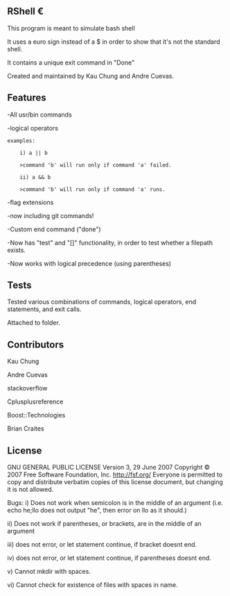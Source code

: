 ## RShell €
This program is meant to simulate bash shell

It uses a euro sign instead of a $ in order to show that it's not the standard shell.

It contains a unique exit command in "Done"

Created and maintained by Kau Chung and Andre Cuevas.

## Features
-All usr/bin commands

-logical operators

    examples:
	
        i) a || b
		
		>command 'b' will run only if command 'a' failed.
		
        ii) a && b
        
		>command 'b' will run only if command 'a' runs.
		
-flag extensions

-now including git commands!

-Custom end command ("done")

-Now has "test" and "[]" functionality, in order to test whether a filepath exists.

-Now works with logical precedence (using parentheses)

## Tests
Tested various combinations of commands, logical operators, end statements, and exit calls.

Attached to folder.

## Contributors

Kau Chung

Andre Cuevas

stackoverflow

Cplusplusreference

Boost::Technologies

Brian Craites


## License


GNU GENERAL PUBLIC LICENSE
Version 3, 29 June 2007
Copyright © 2007 Free Software Foundation, Inc. <http://fsf.org/>
Everyone is permitted to copy and distribute verbatim copies of this license document, but changing it is not allowed.

Bugs: 
i) Does not work when semicolon is in the middle of an argument 
    (i.e. echo he;llo does not output "he", then error on llo as it should.)

ii) Does not work if parentheses, or brackets, are in the middle of an argument 

iii) does not error, or let statement continue, if bracket doesnt end.

iv) does not error, or let statement continue, if parentheses doesnt end.

v) Cannot mkdir with spaces.

vi) Cannot check for existence of files with spaces in name.

